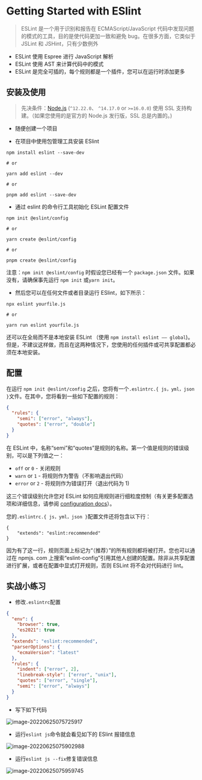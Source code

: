 # Getting Started with ESlint

> ESLint 是一个用于识别和报告在 ECMAScript/JavaScript 代码中发现问题的模式的工具，目的是使代码更加一致和避免 bug。在很多方面，它类似于 JSLint 和 JSHint，只有少数例外

- ESLint 使用 Espree 进行 JavaScript 解析
- ESLint 使用 AST 来计算代码中的模式
- ESLint 是完全可插的，每个规则都是一个插件，您可以在运行时添加更多

## 安装及使用

> 先决条件：[Node.js](https://nodejs.org/en/) (`^12.22.0`、 `^14.17.0` or `>=16.0.0`) 使用 SSL 支持构建。（如果您使用的是官方的 Node.js 发行版，SSL 总是内置的。)

- 随便创建一个项目

- 在项目中使用包管理工具安装 ESlint

```shell
npm install eslint --save-dev

# or

yarn add eslint --dev

# or

pnpm add eslint --save-dev
```

- 通过 eslint 的命令行工具初始化 ESLint 配置文件

```shell
npm init @eslint/config

# or

yarn create @eslint/config

# or

pnpm create @eslint/config

```

注意：`npm init @eslint/config` 时假设您已经有一个 `package.json` 文件。如果没有，请确保事先运行 `npm init` 或`yarn init`。

- 然后您可以在任何文件或者目录运行 ESlint，如下所示：

```shell
npx eslint yourfile.js

# or

yarn run eslint yourfile.js
```

还可以在全局而不是本地安装 ESLint （使用 `npm install eslint —— global`)。但是，不建议这样做，而且在这两种情况下，您使用的任何插件或可共享配置都必须在本地安装。

## 配置

在运行 `npm init @eslint/config` 之后，您将有一个`.eslintrc.{ js，yml，json }`文件。在其中，您将看到一些如下配置的规则：

```json
{
  "rules": {
    "semi": ["error", "always"],
    "quotes": ["error", "double"]
  }
}
```


在 ESLint 中，名称“semi”和“quotes”是规则的名称。第一个值是规则的错误级别，可以是下列值之一：

- `off` or `0` - 关闭规则
- `warn` or `1` - 将规则作为警告（不影响退出代码）
- `error` or `2` - 将规则作为错误打开（退出代码为 1)

这三个错误级别允许您对 ESLint 如何应用规则进行细粒度控制（有关更多配置选项和详细信息，请参阅 [configuration docs](https://eslint.org/docs/latest/user-guide/configuring/)）。

您的`.eslintrc.{ js，yml，json }`配置文件还将包含以下行：

```shell
{
    "extends": "eslint:recommended"
}
```

因为有了这一行，规则页面上标记为“（推荐）”的所有规则都将被打开。您也可以通过在 npmjs. com 上搜索“eslint-config”引用其他人创建的配置。除非从共享配置进行扩展，或者在配置中显式打开规则，否则 ESLint 将不会对代码进行 lint。

## 实战小练习

- 修改`.eslintrc`配置

```json
{
  "env": {
    "browser": true,
    "es2021": true
  },
  "extends": "eslint:recommended",
  "parserOptions": {
    "ecmaVersion": "latest"
  },
  "rules": {
    "indent": ["error", 2],
    "linebreak-style": ["error", "unix"],
    "quotes": ["error", "single"],
    "semi": ["error", "always"]
  }
}
```

- 写下如下代码

![image-20220625075725917](https://tva1.sinaimg.cn/large/e6c9d24egy1h3k5smscgdj20yw0qwgo6.jpg)

- 运行`eslint js`命令就会看见如下的 ESlint 报错信息

![image-20220625075902988](https://tva1.sinaimg.cn/large/e6c9d24egy1h3k5ub461aj20m405wq3m.jpg)

- 运行`eslint js --fix`修复错误信息

![image-20220625075959745](https://tva1.sinaimg.cn/large/e6c9d24egy1h3k5vamqsxj20o60yqwj4.jpg)
